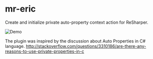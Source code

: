 mr-eric
=======
Create and initialize private auto-property context action for ReSharper.

![Demo](https://raw.githubusercontent.com/asizikov/mr-eric/master/Content/context_action_demo.gif)

The plugin was inspired by the discussion about Auto Properties in C# language.
http://stackoverflow.com/questions/3310186/are-there-any-reasons-to-use-private-properties-in-c
